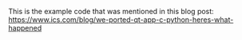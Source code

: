 This is the example code that was mentioned in this blog post:
https://www.ics.com/blog/we-ported-qt-app-c-python-heres-what-happened
